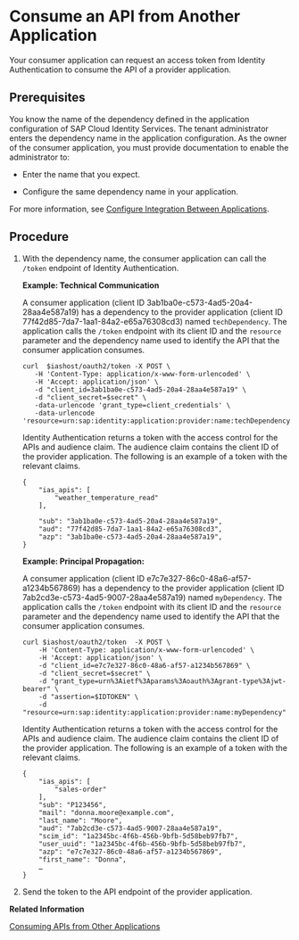 <!-- loio9675b64bc8014f4282e49d0cd8ce60fa -->

# Consume an API from Another Application

Your consumer application can request an access token from Identity Authentication to consume the API of a provider application.



<a name="loio9675b64bc8014f4282e49d0cd8ce60fa__prereq_dj5_ws3_m1c"/>

## Prerequisites

You know the name of the dependency defined in the application configuration of SAP Cloud Identity Services. The tenant administrator enters the dependency name in the application configuration. As the owner of the consumer application, you must provide documentation to enable the administrator to:

-   Enter the name that you expect.

-   Configure the same dependency name in your application.


For more information, see [Configure Integration Between Applications](../Operation-Guide/configure-integration-between-applications-9ad7e80.md).



## Procedure

1.  With the dependency name, the consumer application can call the `/token` endpoint of Identity Authentication.

    **Example: Technical Communication**

    A consumer application \(client ID 3ab1ba0e-c573-4ad5-20a4-28aa4e587a19\) has a dependency to the provider application \(client ID 77f42d85-7da7-1aa1-84a2-e65a76308cd3\) named `techDependency`. The application calls the `/token` endpoint with its client ID and the `resource` parameter and the dependency name used to identify the API that the consumer application consumes.

    ```
    curl  $iashost/oauth2/token -X POST \
       -H 'Content-Type: application/x-www-form-urlencoded' \
       -H 'Accept: application/json' \
       -d "client_id=3ab1ba0e-c573-4ad5-20a4-28aa4e587a19" \
       -d "client_secret=$secret" \
       -data-urlencode 'grant_type=client_credentials' \
       -data-urlencode 'resource=urn:sap:identity:application:provider:name:techDependency'
    
    ```

    Identity Authentication returns a token with the access control for the APIs and audience claim. The audience claim contains the client ID of the provider application. The following is an example of a token with the relevant claims.

    ```
    {
        "ias_apis": [
            "weather_temperature_read"
        ],
    
        "sub": "3ab1ba0e-c573-4ad5-20a4-28aa4e587a19",
        "aud": "77f42d85-7da7-1aa1-84a2-e65a76308cd3",
        "azp": "3ab1ba0e-c573-4ad5-20a4-28aa4e587a19",
    }
    ```

    **Example: Principal Propagation:**

    A consumer application \(client ID e7c7e327-86c0-48a6-af57-a1234b567869\) has a dependency to the provider application \(client ID 7ab2cd3e-c573-4ad5-9007-28aa4e587a19\) named `myDependency`. The application calls the `/token` endpoint with its client ID and the `resource` parameter and the dependency name used to identify the API that the consumer application consumes.

    ```
    curl $iashost/oauth2/token  -X POST \
        -H 'Content-Type: application/x-www-form-urlencoded' \
        -H 'Accept: application/json' \
        -d "client_id=e7c7e327-86c0-48a6-af57-a1234b567869" \
        -d "client_secret=$secret" \
        -d "grant_type=urn%3Aietf%3Aparams%3Aoauth%3Agrant-type%3Ajwt-bearer" \
        -d "assertion=$IDTOKEN" \
        -d "resource=urn:sap:identity:application:provider:name:myDependency"
    ```

    Identity Authentication returns a token with the access control for the APIs and audience claim. The audience claim contains the client ID of the provider application. The following is an example of a token with the relevant claims.

    ```
    {
        "ias_apis": [
            "sales-order"
        ],   
        "sub": "P123456",
        "mail": "donna.moore@example.com",
        "last_name": "Moore",
        "aud": "7ab2cd3e-c573-4ad5-9007-28aa4e587a19", 
        "scim_id": "1a2345bc-4f6b-456b-9bfb-5d58beb97fb7",
        "user_uuid": "1a2345bc-4f6b-456b-9bfb-5d58beb97fb7",
        "azp": "e7c7e327-86c0-48a6-af57-a1234b567869",
        "first_name": "Donna",
        …
    }
    ```

2.  Send the token to the API endpoint of the provider application.


**Related Information**  


[Consuming APIs from Other Applications](consuming-apis-from-other-applications-29e204d.md "Applications sometimes need to propagate principals or have technical communication arrangements between them. To enable OpenID Connect (OIDC) applications to consume the APIs of other applications, the developer defines API permission groups for a provider application, which a consumer application can consume through a defined dependency.")

